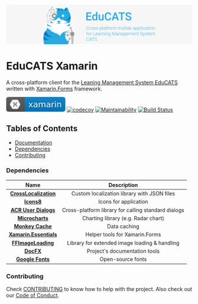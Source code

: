 [![EduCATS](./graphics/banner.png)](https://educats.bntu.by/)

# EduCATS Xamarin

A cross-platform client for the [Leaning Management System EduCATS](https://github.com/hawkrai/lmsystem) written with [Xamarin.Forms](https://github.com/xamarin/Xamarin.Forms) framework.

[![Framework](./graphics/badge-xamarin.svg)](https://github.com/xamarin/Xamarin.Forms)
[![codecov](https://codecov.io/gh/IlyaLehchylin/educats-xamarin/branch/develop/graph/badge.svg)](https://codecov.io/gh/IlyaLehchylin/educats-xamarin)
[![Maintainability](https://api.codeclimate.com/v1/badges/dc4c2525ada1acbb08b9/maintainability)](https://codeclimate.com/github/IlyaLehchylin/educats-xamarin/maintainability)
[![Build Status](https://app.bitrise.io/app/40deffc8ec9f68cb/status.svg?token=lad_Hoh-bh7sdRhCkidZjQ&branch=develop)](https://app.bitrise.io/app/40deffc8ec9f68cb)

## Tables of Contents

* [Documentation](https://ilyalehchylin.github.io/educats-xamarin/)
* [Dependencies](#dependencies)
* [Contributing](#contributing)

### Dependencies

| Name                                                                      | Description                                           |
| :---:                                                                     | :---:                                                 |
| **[CrossLocalization](https://github.com/nyxbull/CrossLocalization)**     | Custom localization library with JSON files           |
| **[Icons8](https://icons8.com/)**                                         | Icons for application                                 |
| **[ACR User Dialogs](https://github.com/aritchie/userdialogs)**           | Cross-platform library for calling standard dialogs |
| **[Microcharts](https://github.com/dotnet-ad/Microcharts)**               | Charting library (e.g. Radar chart)                   |
| **[Monkey Cache](https://github.com/jamesmontemagno/monkey-cache)**       | Data caching                                         |
| **[Xamarin.Essentials](https://docs.microsoft.com/xamarin/essentials/)**  | Helper tools for Xamarin.Forms                       |
| **[FFImageLoading](https://github.com/luberda-molinet/FFImageLoading)**   | Library for extended image loading & handling         |
| **[DocFX](https://github.com/dotnet/docfx)**  						  	| Project's documentation tools	  		               |
| **[Google Fonts](https://fonts.google.com/)**  						  	| Open-source fonts				  		               |

### Contributing

Check [CONTRIBUTING](.github/CONTRIBUTING.md) to know how to help with the project. Also check out our [Code of Conduct](./.github/CODE_OF_CONDUCT.md).
 
